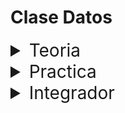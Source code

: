 # Clase Datos

<details>
<summary style="font-size:28px">Teoria</summary>

---

Es importante saber que en este proyecto, estamos usando instrucciones de EcmaScript 6, que es la version mas nueva de javascript. Puede que algunas de ellas no funcionen si no tenemos Node, por ejemplo la instruccion `import` que nos permite importar modulos de otros archivos.

Para el resto de cosas, puedes usarlas como venian trabajando hasta ahora (archivos .html y .js)

En el archivo `index.js` te encontraras con ciertas utilidades de javascript que nos van a servir para el curso y que es importante que conozcas. cada instruccion esta comentada y podras aprender sobre:

- Tipos de datos

- Uso de backlit para crear strings

- Uso de funciones y callbacks

- Destructuring

- Spread operator
  
  - [Spread Operator](https://developer.mozilla.org/en-US/docs/Web/JavaScript/Reference/Operators/Spread_syntax)

- Metodos de arrays

  - [Documentación de la Clase Array](https://developer.mozilla.org/en-US/docs/Web/JavaScript/Reference/Global_Objects/Array#instance_methods)

- Metodos de objetos

  - [Iterador Object.keys](https://developer.mozilla.org/en-US/docs/Web/JavaScript/Reference/Global_Objects/Object/keys)

  - [Iterador Object.values](https://developer.mozilla.org/en-US/docs/Web/JavaScript/Reference/Global_Objects/Object/values)

  - [Iterador Object.entries](https://developer.mozilla.org/en-US/docs/Web/JavaScript/Reference/Global_Objects/Object/entries)

---

Si quieres, puedes ver el ejercicio con el que trabajaremos durante la clase [aqui](/src/clases/01-datos/teoria/App.jsx)
</details>
<details>
<summary style="font-size:28px">Practica</summary>

---

Usando la lista de [usuarios](/src/fakeApi/users.json)

*Copia y pega el contenido en una variable. Import y export **no** funcionan fuera de Node, asi que no te preocupes por eso*

---

### Ejercicio 1

- **Muestra por consola:**

  - El `email` del primer Usuario.

  - El `apodo` del tercer Usuario.

  - El color de la segunda `mascota` del tercer Usuario.

---

### Ejercicio 2

- **Usando desestructuracion:**

  - Extrae en variables el primer y cuarto elemento.

  - Extrae en variables `email` y `mascotas` del primer elemento.

---

### Ejercicio 3

- **Spread operator:**

  - Haz una copia de las `mascotas` obtenidas arriba y agregale la mascota

    `{ "nombre": "Nami", "edad": 2, "color": "negro" }`

    *(Usar console log para verificar que no se modifico el original)*

---

### Ejercicio 4

- **String builder**

  - Crea una funcion que reciba por props un objeto con las siguientes keys: **name**, **cantMascotas** y que retorne un *string* con el siguiente formato:

    `"El Usuario {name} tiene {cantMascotas} mascotas"`

---

### Ejercicio 5

- **Array functions**

  - Usando la operacion `filter`, crea un array con los Usuarios que tengan **mas** de 1 mascota.

  - Usando la operacion `map` y la funcion del ejercicio 4, crea un array de strings con el nombre y la cantidad de mascotas de cada Usuario filtrado anteriormente. Ej:

    ```js
    [
      "El Usuario Gaby tiene 3 mascotas",
      "El Usuario Morgi tiene 5 mascotas"
    ]
    ```

  - Usando la operacion reduce devuelve la cantidad total de mascotas.


---

Puedes ver la resolucion [aqui](/src/clases/01-datos/practica/App.jsx)
</details>
<details>
<summary style="font-size:28px">Integrador</summary>
WIP: come later
</details>